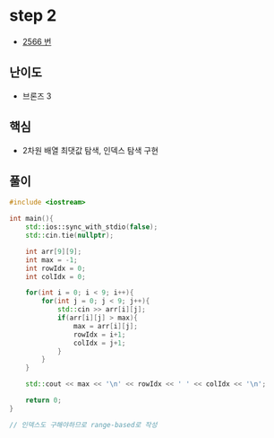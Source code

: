 # step 2
- [2566 번](https://www.acmicpc.net/problem/2566)
## 난이도
- 브론즈 3 
## 핵심
- 2차원 배열 최댓값 탐색, 인덱스 탐색 구현

## 풀이
```c++
#include <iostream>

int main(){
    std::ios::sync_with_stdio(false);
    std::cin.tie(nullptr);

    int arr[9][9];
    int max = -1;
    int rowIdx = 0; 
    int colIdx = 0;

    for(int i = 0; i < 9; i++){
        for(int j = 0; j < 9; j++){
            std::cin >> arr[i][j];
            if(arr[i][j] > max){
                max = arr[i][j];
                rowIdx = i+1;
                colIdx = j+1;
            }
        }
    }

    std::cout << max << '\n' << rowIdx << ' ' << colIdx << '\n';

    return 0;
}

// 인덱스도 구해야하므로 range-based로 작성
```